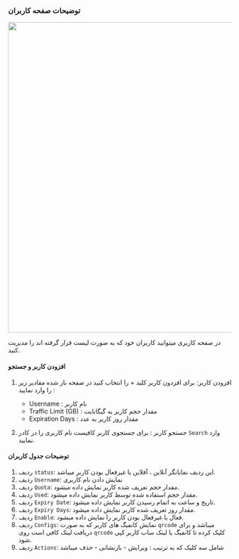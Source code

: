 ### توضیحات صفحه کاربران


<p align="center">
 <img src="https://github.com/user-attachments/assets/cca881cb-57bd-49b5-808f-6c099c937ede" width="900" height="700">
</p>


در صفحه کاربری میتوانید کاربران خود که به صورت لیست قرار گرفته اند را مدیریت کنید.


#### افزودن کاربر و جستجو

1. افزودن کاربر: 
برای افزدون کاربر کلید + را انتخاب کنید در صفحه باز شده مقادیر زیر را وارد نمایید :

    - Username : نام کاربر
    - Traffic Limit (GB) : مقدار حجم کاربر به گیگابایت
    - Expiration Days : مقدار روز کاربر به عدد



2. جستجو کاربر :
برای جستجوی کاربر کافیست نام کاربری را در کادر `Search` وارد نمایید.


#### توضیحات جدول کاربران

1. ردیف `status`:
این ردیف نمایانگر آنلاین ، آفلاین یا غیرفعال بودن کاربر میباشد.
2. ردیف `Username`:
نمایش دادن نام کاربری
3. ردیف `Quota`:
مقدار حجم تعریف شده کاربر نمایش داده میشود.
4. ردیف `Used`:
مقدار حجم استفاده شده توسط کاربر نمایش داده میشود.
5. ردیف `Expiry Date`:
تاریخ و ساعت به اتمام رسیدن کاربر نمایش داده میشود.
6. ردیف `Expiry Days`:
مقدار روز تعریف شده کاربر نمایش داده میشود.
7. ردیف `Enable`:
فعال یا غیرفعال بودن کاربر را نمایش داده میشود.
8. ردیف `Configs`:
نمایش کانفیگ های کاربر که به صورت `qrcode` میباشد و برای دریافت لینک کافی است روی `qrcode` کلیک کرده تا کانفیگ یا لینک ساب کاربر کپی شود.
9. ردیف `Actions`:
شامل سه کلیک که به ترتیب : ویرایش - بازنشانی - حذف میباشد

